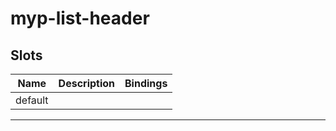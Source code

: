 # myp-list-header

## Slots

| Name    | Description | Bindings |
| ------- | ----------- | -------- |
| default |             |          |

---
